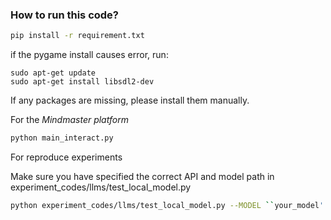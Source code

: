 ### How to run this code? 

```bash
pip install -r requirement.txt
```

if the pygame install causes error, run:

```
sudo apt-get update
sudo apt-get install libsdl2-dev
```

If any packages are missing, please install them manually.

For the *Mindmaster platform*

```bash 
python main_interact.py
```

For reproduce experiments

Make sure you have specified the correct API and model path in experiment_codes/llms/test_local_model.py

```bash 
python experiment_codes/llms/test_local_model.py --MODEL ``your_model''
```